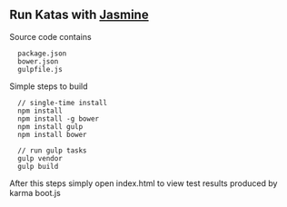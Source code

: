 ## Run Katas with [Jasmine](http://jasmine.github.io/)

Source code contains

      package.json
      bower.json
      gulpfile.js

Simple steps to build

      // single-time install
      npm install
      npm install -g bower
      npm install gulp
      npm install bower

      // run gulp tasks
      gulp vendor
      gulp build

After this steps simply open index.html to view test results produced by karma boot.js
